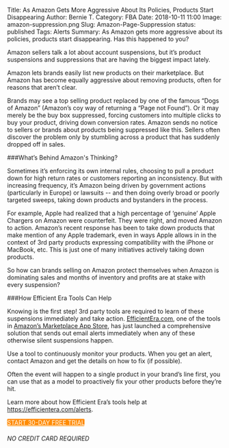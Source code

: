 Title: As Amazon Gets More Aggressive About Its Policies, Products Start Disappearing
Author: Bernie T.
Category: FBA
Date: 2018-10-11 11:00
Image: amazon-suppression.png
Slug: Amazon-Page-Suppression
status: published
Tags: Alerts
Summary: As Amazon gets more aggressive about its policies, products start disappearing. Has this happened to you?


<p class="Class2">Amazon sellers talk a lot about account suspensions, but it’s product suspensions and suppressions that are having the biggest impact lately.
</p>
<p class="Class2">Amazon lets brands easily list new products on their marketplace. But Amazon has become equally aggressive about removing products, often for reasons that aren’t clear.
</p>
<p class="Class2">Brands may see a top selling product replaced by one of the famous “Dogs of Amazon” (Amazon’s coy way of returning a “Page not Found”). Or it may merely be the buy box suppressed, forcing customers into multiple clicks to buy your product, driving down conversion rates. Amazon sends no notice to sellers or brands about products being suppressed like this. Sellers often discover the problem only by stumbling across a product that has suddenly dropped off in sales.
</p>

###What’s Behind Amazon's Thinking?
<p class="Class2">Sometimes it’s enforcing its own internal rules, choosing to pull a product down for high return rates or customers reporting an inconsistency.  But with increasing frequency, it’s Amazon being driven by government actions (particularly in Europe) or lawsuits -- and then doing overly broad or poorly targeted sweeps, taking down products and bystanders in the process.
</p>
<p class="Class2">For example, Apple had realized that a high percentage of ‘genuine’ Apple Chargers on Amazon were counterfeit. They were right, and moved Amazon to action. Amazon’s recent response has been to take down products that make mention of any Apple trademark, even in ways Apple allows in in the context of 3rd party products expressing compatibility with the iPhone or MacBook, etc.  This is just one of many initiatives actively taking down products.
</p>
<p class="Class2">So how can brands selling on Amazon protect themselves when Amazon is dominating sales and months of inventory and profits are at stake with every suspension?
</p>

###How Efficient Era Tools Can Help
<p class="Class2">Knowing is the first step! 3rd party tools are required to learn of these suspensions immediately and take action. <a href="https://efficientera.com/alerts" target="_blank">EfficientEra.com</a>,
one of the tools in <a href="https://sellercentral.amazon.com/apps/store/dp/amzn1.sellerapps.app.5a14311c-86a4-4b69-80f3-7babe018a885" target="_blank">Amazon’s Marketplace App Store</a>, has just launched a comprehensive solution that sends out email alerts immediately when any of these otherwise silent suspensions happen.
</p>

</p>
<p class="Class2">Use a tool to continuously monitor your products. When you get an alert, contact Amazon and get the details on how to fix (if possible).
</p>
<p class="Class2">Often the event will happen to a single product in your brand’s line first, you can use that as a model to proactively fix your other products before they’re hit.
</p>


<p class="Class2">Learn more about how Efficient Era’s tools help at <a href="https://efficientera.com/alerts" target="_blank">https://efficientera.com/alerts</a>.
</p>


  <div class="row text-center" style="margin: 0%; padding: 0%">
     <div class="text-center">
      <a href="https://app.efficientera.com/signup/?" style="text-transform: uppercase;
        background-color: darkorange; border-color: white; border-radius: 2px; color: white"
        class="btn btn-info btn btn-primary btn-lg text-center" target="_blank" role="button">Start 30-Day Free Trial</a>
         <br><h6 style="text-transform: uppercase;">No Credit Card Required</h6>
     </div>
 </div>
